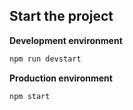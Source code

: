 ## Start the project

**Development environment**

```bash
npm run devstart
```

**Production environment**

```bash
npm start
```
